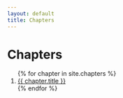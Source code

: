 ```yaml
---
layout: default
title: Chapters
---
```


# Chapters

<ol>
{% for chapter in site.chapters %}
  <li><a href="{{ site.baseurl }}{{ chapter.url }}">{{ chapter.title }}</a></li>
{% endfor %}
</ol>